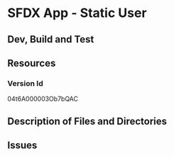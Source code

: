 # SFDX  App - Static User

## Dev, Build and Test


## Resources

### Version Id
04t6A000003Ob7bQAC


## Description of Files and Directories


## Issues


